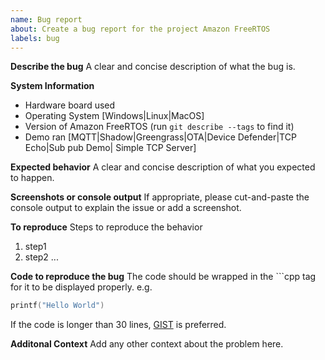 ```yaml
---
name: Bug report
about: Create a bug report for the project Amazon FreeRTOS
labels: bug
---
```


**Describe the bug**
A clear and concise description of what the bug is.

**System Information**
- Hardware board used
- Operating System [Windows|Linux|MacOS]
- Version of Amazon FreeRTOS (run ``git describe --tags`` to find it)
- Demo ran [MQTT|Shadow|Greengrass|OTA|Device Defender|TCP Echo|Sub pub Demo| Simple TCP Server]

**Expected behavior**
A clear and concise description of what you expected to happen.

**Screenshots or console output**
If appropriate, please cut-and-paste the console output to explain the issue
or add a screenshot.

**To reproduce**
Steps to reproduce the behavior

1. step1
2. step2 ...


**Code to reproduce the bug**
The code should be wrapped in the ```cpp tag for it to be displayed properly.
e.g. 
```cpp
printf("Hello World")
```

If the code is longer than 30 lines, [GIST](https://gist.github.com) is preferred.

**Additonal Context**
Add any other context about the problem here.